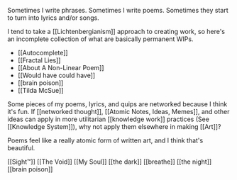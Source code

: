 Sometimes I write phrases. Sometimes I write poems. Sometimes they start to turn into lyrics and/or songs.

I tend to take a [[Lichtenbergianism]] approach to creating work, so here's an incomplete collection of what are basically permanent WIPs.
- [[Autocomplete]]
- [[Fractal Lies]]
- [[About A Non-Linear Poem]]
- [[Would have could have]]
- [[brain poison]]
- [[Tilda McSue]]
<!-- 
- [[__Scratch/PSA]]
[[Poetry Snippets]]
[[same-person]]
[[what-if-its-fine-draft]]
[[know-shit]]
[[no-slash-everyone-look]]
[[all-of-my-friends-moved]]
-->
<!-- 
[[An ode to an influencer, for Greg 1]]  
[[Poems, Lyrics, Quips/Non-Linear Poem]]  
[[Poetry Snippets 1]]  -->

Some pieces of my poems, lyrics, and quips are networked because I think it's fun. If [[networked thought]], [[Atomic Notes, Ideas, Memes]], and other ideas can apply in more utilitarian [[knowledge work]] practices (See [[Knowledge System]]), why not apply them elsewhere in making [[Art]]?

Poems feel like a really atomic form of written art, and I think that's beautiful.

[[Sight™]]
[[The Void]]
[[My Soul]]
[[the dark]]
[[breathe]]
[[the night]]
[[brain poison]]
